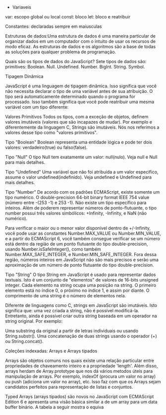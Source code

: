 - Variaveis

var: escopo global ou local
const: bloco
let: bloco e reatribuir

Constantes: declaradas sempre em maiusculas

Estruturas de dados:Uma estrutura de dados é uma maneira particular de organizar dados em um computador com o intuito de usar os recursos de modo eficaz. As estruturas de dados e os algoritmos são a base de todas as soluções para qualquer problema de programação.

Quais são os tipos de dados do JavaScript?
Sete tipos de dados são: primitives:
Boolean.
Null.
Undefined.
Number.
BigInt.
String.
Symbol.

Tipagem Dinâmica

JavaScript é uma linguagem de tipagem dinâmica. Isso significa que você não necessita declarar o tipo de uma variável antes de sua atribuição. O tipo será automaticamente determinado quando o programa for processado. Isso também significa que você pode reatribuir uma mesma variável com um tipo diferente:

Valores Primitivos
Todos os tipos, com a exceção de objetos, definem valores imutáveis (valores que são incapazes de mudar). Por exemplo e diferentemente da linguagem C, Strings são imutáveis. Nós nos referimos a valores desse tipo como "valores primitivos".


Tipo "Boolean"
Boolean representa uma entidade lógica e pode ter dois valores: verdadeiro(true) ou falso(false).

Tipo "Null"
O tipo Null tem exatamente um valor: null(nulo). Veja null e Null para mais detalhes.

Tipo "Undefined"
Uma variável que não foi atribuída a um valor específico, assume o valor undefined(indefinido). Veja undefined e Undefined para mais detalhes.

Tipo "Number"
De acordo com os padrões ECMAScript, existe somente um tipo numérico. O double-precision 64-bit binary format IEEE 754 value (número entre -(253 -1) e 253 -1). Não existe um tipo específico para inteiros. Além de poderem representar números de ponto-flutuante, o tipo number possui três valores simbólicos: +Infinity, -Infinity, e NaN (não numérico).

Para verificar o maior ou o menor valor disponível dentro de +/-Infinity, você pode usar as constantes Number.MAX_VALUE ou Number.MIN_VALUE, e a partir do ECMAScript 6, você também consegue verificar se um número está dentro da região de um ponto flutuante do tipo double-precision, usando Number.isSafeInteger(), como também Number.MAX_SAFE_INTEGER, e Number.MIN_SAFE_INTEGER. Fora dessa região, números inteiros em JavaScript não são mais precisos e serão uma aproximação de um número de ponto flutuante do tipo double-precision.

Tipo "String"
O tipo String em JavaScript é usado para representar dados textuais. Isto é um conjunto de "elementos" de valores de 16-bits unsigned integer. Cada elemento na string ocupa uma posição na string. O primeiro elemento está no índice 0, o próximo no índice 1, e assim por diante. O comprimento de uma string é o número de elementos nela.

Diferente de linguagens como C, strings em JavaScript são imutáveis. Isto significa que: uma vez criada a string, não é possível modificá-la. Entretanto, ainda é possível criar outra string baseada em um operador na string original. Por exemplo:

Uma substring da original a partir de letras individuais ou usando String.substr().
Uma concatenação de duas strings usando o operador (+) ou String.concat().

Coleções indexadas: Arrays e Arrays tipados

Arrays são objetos comuns nos quais existe uma relação particular entre propriedades de chaveamento inteiro e a propriedade 'length'. Além disso, arrays herdam de Array.prototype que nos dá vários metodos úteis para manipulação de arrays. Por exemplo, indexOf (procura um valor no array) ou push (adiciona um valor no array), etc. Isso faz com que os Arrays sejam candidatos perfeitos para representação de listas e conjuntos.

Typed Arrays (arrays tipados) são novos no JavaScript com ECMAScript Edition 6 e apresenta uma visão básica similar a de um array para um data buffer binário. A tabela a seguir mostra o equiva